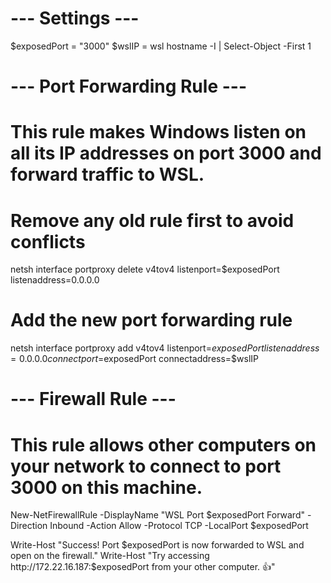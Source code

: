 # --- Settings ---
$exposedPort = "3000"
$wslIP = wsl hostname -I | Select-Object -First 1

# --- Port Forwarding Rule ---
# This rule makes Windows listen on all its IP addresses on port 3000 and forward traffic to WSL.

# Remove any old rule first to avoid conflicts
netsh interface portproxy delete v4tov4 listenport=$exposedPort listenaddress=0.0.0.0

# Add the new port forwarding rule
netsh interface portproxy add v4tov4 listenport=$exposedPort listenaddress=0.0.0.0 connectport=$exposedPort connectaddress=$wslIP

# --- Firewall Rule ---
# This rule allows other computers on your network to connect to port 3000 on this machine.
New-NetFirewallRule -DisplayName "WSL Port $exposedPort Forward" -Direction Inbound -Action Allow -Protocol TCP -LocalPort $exposedPort

Write-Host "Success! Port $exposedPort is now forwarded to WSL and open on the firewall."
Write-Host "Try accessing http://172.22.16.187:$exposedPort from your other computer. 👍"
